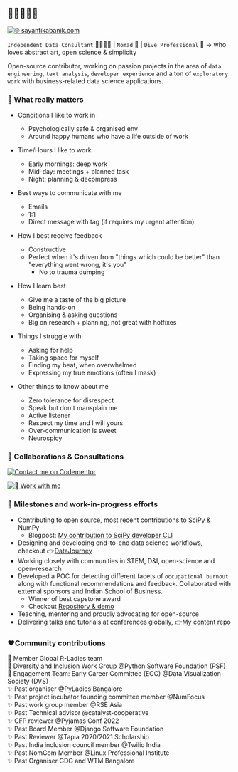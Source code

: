 ## 👋🏽👩🏽‍💻

[![🌐 sayantikabanik.com](https://img.shields.io/badge/Website-sayantikabanik.com-9cf?style=for-the-badge&logo=internet-explorer)](https://www.sayantikabanik.com)

`Independent Data Consultant` 🧹🧑🏼‍💻 | `Nomad` 🧳 | `Dive Professional` 🤿  -> who loves abstract art, open science & simplicity

Open-source contributor, working on passion projects in the area of `data engineering`, `text analysis`, `developer experience` and a ton of `exploratory work` with business-related data science applications.

### 🪼 What really matters 

- Conditions I like to work in
    - Psychologically safe &  organised env
    - Around happy humans who have a life outside of work

- Time/Hours I like to work
   - Early mornings: deep work
   - Mid-day:  meetings + planned task
   - Night: planning & decompress 

- Best ways to communicate with me
  - Emails 
  - 1:1
  - Direct message with tag (if requires my urgent attention)

- How I best receive feedback
  - Constructive 
  - Perfect when it's driven from "things which could be better" than "everything went wrong, it's you"
     - No to trauma dumping  

- How I learn best
  - Give me a taste of the big picture 
  - Being hands-on
  - Organising & asking questions 
  - Big on research + planning, not great with hotfixes

- Things I struggle with
  - Asking for help
  - Taking space for myself
  - Finding my beat, when overwhelmed 
  - Expressing my true emotions (often I mask)

- Other things to know about me
  - Zero tolerance for disrespect
  - Speak but don't mansplain me
  - Active listener
  - Respect my time and I will yours 
  - Over-communication is sweet
  - Neurospicy

### 🤝 Collaborations & Consultations

[![Contact me on Codementor](https://www.codementor.io/m-badges/workwithsayantika/book-session.svg)](https://www.codementor.io/@workwithsayantika?refer=badge)

[![💼 Work with me](https://img.shields.io/badge/💼-Work_with_me-white)](https://www.sayantikabanik.com/work-with-me)


### 📌 Milestones and work-in-progress efforts
- Contributing to open source, most recent contributions to SciPy & NumPy
  - Blogpost: [My contribution to SciPy developer CLI](https://labs.quansight.org/blog/2022/05/the-evolution-of-the-scipy-developer-cli)
- Designing and developing end-to-end data science workflows, checkout 👉[DataJourney](https://github.com/sayantikabanik/DataJourney)
- Working closely with communities in STEM, D&I, open-science and open-research
- Developed a POC for detecting different facets of `occupational burnout` along with functional recommendations and feedback.
  Collaborated with external sponsors and Indian School of Business.
    - Winner of best capstone award 
    - Checkout [Repository & demo](https://github.com/sayantikabanik/capstone_isb)
- Teaching, mentoring and proudly advocating for open-source
- Delivering talks and tutorials at conferences globally, 👉[My content repo](https://github.com/sayantikabanik/presentations_conferences)

### ❤️Community contributions

🌟 Member Global R-Ladies team\
🌟 Diversity and Inclusion Work Group @Python Software Foundation (PSF)\
🌟 Engagement Team: Early Career Committee (ECC) @Data Visualization Society (DVS)\
✨️ Past organiser @PyLadies Bangalore\
✨️ Past project incubator founding committee member @NumFocus\
✨️ Past work group member @RSE Asia\
✨ Past Technical advisor @catalyst-cooperative\
✨ CFP reviewer @Pyjamas Conf 2022\
✨ Past Board Member @Django Software Foundation\
✨ Past Reviewer @Tapia 2020/2021 Scholarship\
✨ Past India inclusion council member @Twilio India\
✨ Past NomCom Member @Linux Professional Institute\
✨ Past Organiser GDG and WTM Bangalore
